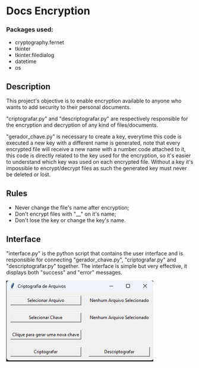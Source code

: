 # Docs Encryption

### Packages used:

+ cryptography.fernet
+ tkinter
+ tkinter.filedialog
+ datetime
+ os

## Description

<p>This project's objective is to enable encryption available to anyone who wants to add
security to their personal documents.</p>

<p>"criptografar.py" and "descriptografar.py" are respectively responsible for the encryption
and decryption of any kind of files/documents.</p>

<p>"gerador_chave.py" is necessary to create a key, everytime this code is executed a new key
with a different name is generated, note that every encrypted file will receive a new name
with a number code attached to it, this code is directly related to the key used for the encryption,
so it's easier to understand which key was used on each encrypted file. Without a key it's
impossible to encrypt/decrypt files as such the generated key must never be deleted or lost.</p>

## Rules

+ Never change the file's name after encryption;
+ Don't encrypt files with "__" on it's name;
+ Don't lose the key or change the key's name.

## Interface

<p>"interface.py" is the python script that contains the user interface and is responsible for
connecting "gerador_chave.py", "criptografar.py" and "descriptografar.py" together. The interface
is simple but very effective, it displays both "success" and "error" messages.</p>

![img.png](img.png)
